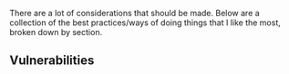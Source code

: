 There are a lot of considerations that should be made. Below are a collection of the best practices/ways of doing things that I like the most, broken down by section.



## Vulnerabilities